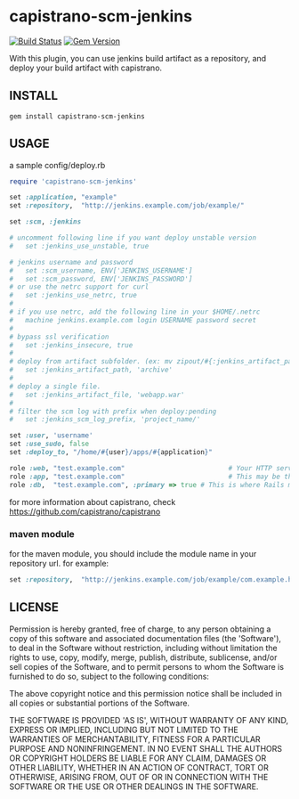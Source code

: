 # capistrano-scm-jenkins

[![Build Status](https://secure.travis-ci.org/lidaobing/capistrano-scm-jenkins.png?branch=master)](http://travis-ci.org/lidaobing/capistrano-scm-jenkins) [![Gem Version](https://badge.fury.io/rb/capistrano-scm-jenkins.png)](http://badge.fury.io/rb/capistrano-scm-jenkins)

With this plugin, you can use jenkins build artifact as a repository, and
deploy your build artifact with capistrano.

## INSTALL

    gem install capistrano-scm-jenkins

## USAGE

a sample config/deploy.rb

```ruby
require 'capistrano-scm-jenkins'

set :application, "example"
set :repository,  "http://jenkins.example.com/job/example/"

set :scm, :jenkins

# uncomment following line if you want deploy unstable version
#   set :jenkins_use_unstable, true

# jenkins username and password
#   set :scm_username, ENV['JENKINS_USERNAME']
#   set :scm_password, ENV['JENKINS_PASSWORD']
# or use the netrc support for curl
#   set :jenkins_use_netrc, true
#
# if you use netrc, add the following line in your $HOME/.netrc
#   machine jenkins.example.com login USERNAME password secret
#
# bypass ssl verification
#   set :jenkins_insecure, true
#
# deploy from artifact subfolder. (ex: mv zipout/#{:jenkins_artifact_path} #{destination})
#   set :jenkins_artifact_path, 'archive'
#
# deploy a single file.
#   set :jenkins_artifact_file, 'webapp.war'
#
# filter the scm log with prefix when deploy:pending
#   set :jenkins_scm_log_prefix, 'project_name/'

set :user, 'username'
set :use_sudo, false
set :deploy_to, "/home/#{user}/apps/#{application}"

role :web, "test.example.com"                          # Your HTTP server, Apache/etc
role :app, "test.example.com"                          # This may be the same as your `Web` server
role :db,  "test.example.com", :primary => true # This is where Rails migrations will run
```

for more information about capistrano, check https://github.com/capistrano/capistrano

### maven module

for the maven module, you should include the module name in your repository url. for example:

```ruby
set :repository,  "http://jenkins.example.com/job/example/com.example.helloworld$helloworld/"
```

## LICENSE

Permission is hereby granted, free of charge, to any person obtaining
a copy of this software and associated documentation files (the
'Software'), to deal in the Software without restriction, including
without limitation the rights to use, copy, modify, merge, publish,
distribute, sublicense, and/or sell copies of the Software, and to
permit persons to whom the Software is furnished to do so, subject to
the following conditions:

The above copyright notice and this permission notice shall be
included in all copies or substantial portions of the Software.

THE SOFTWARE IS PROVIDED 'AS IS', WITHOUT WARRANTY OF ANY KIND,
EXPRESS OR IMPLIED, INCLUDING BUT NOT LIMITED TO THE WARRANTIES OF
MERCHANTABILITY, FITNESS FOR A PARTICULAR PURPOSE AND NONINFRINGEMENT.
IN NO EVENT SHALL THE AUTHORS OR COPYRIGHT HOLDERS BE LIABLE FOR ANY
CLAIM, DAMAGES OR OTHER LIABILITY, WHETHER IN AN ACTION OF CONTRACT,
TORT OR OTHERWISE, ARISING FROM, OUT OF OR IN CONNECTION WITH THE
SOFTWARE OR THE USE OR OTHER DEALINGS IN THE SOFTWARE.
